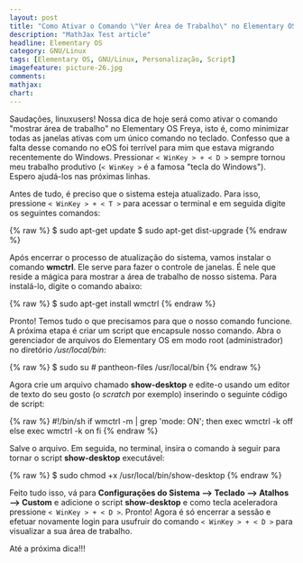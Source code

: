```yaml
---
layout: post
title: "Como Ativar o Comando \"Ver Área de Trabalho\" no Elementary OS Freya"
description: "MathJax Test article"
headline: Elementary OS
category: GNU/Linux
tags: [Elementary OS, GNU/Linux, Personalização, Script]
imagefeature: picture-26.jpg
comments: 
mathjax: 
chart: 
---
```


Saudações, linuxusers! Nossa dica de hoje será como ativar o comando "mostrar área de trabalho" no Elementary OS Freya, isto é, como minimizar todas as janelas ativas com um único comando no teclado. Confesso que a falta desse comando no eOS foi terrível para mim que estava migrando recentemente do Windows. Pressionar `< WinKey > + < D >` sempre tornou meu trabalho produtivo (`< WinKey >` é a famosa "tecla do Windows"). Espero ajudá-los nas próximas linhas.

Antes de tudo, é preciso que o sistema esteja atualizado. Para isso, pressione `< WinKey > + < T >` para acessar o terminal e em seguida digite os seguintes comandos:

{% raw %}
    $ sudo apt-get update
    $ sudo apt-get dist-upgrade
{% endraw %}

Após encerrar o processo de atualização do sistema, vamos instalar o comando **wmctrl**. Ele serve para fazer o controle de janelas. É nele que reside a mágica para mostrar a área de trabalho de nosso sistema. Para instalá-lo, digite o comando abaixo:

{% raw %}
    $ sudo apt-get install wmctrl
{% endraw %}

Pronto! Temos tudo o que precisamos para que o nosso comando funcione. A próxima etapa é criar um script que encapsule nosso comando. Abra o gerenciador de arquivos do Elementary OS em modo root (administrador) no diretório */usr/local/bin*:

{% raw %}
    $ sudo su
    # pantheon-files /usr/local/bin
{% endraw %}

Agora crie um arquivo chamado **show-desktop** e edite-o usando um editor de texto do seu gosto (o *scratch* por exemplo) inserindo o seguinte código de script:

{% raw %}
    #!/bin/sh
    if wmctrl -m | grep 'mode: ON'; then
        exec wmctrl -k off
    else
        exec wmctrl -k on
    fi
{% endraw %}

Salve o arquivo. Em seguida, no terminal, insira o comando à seguir para tornar o script **show-desktop** executável:

{% raw %}
    $ sudo chmod +x /usr/local/bin/show-desktop
{% endraw %}

Feito tudo isso, vá para **Configurações do Sistema --> Teclado --> Atalhos --> Custom** e adicione o script **show-desktop** e como tecla aceleradora pressione `< WinKey > + < D >`. Pronto! Agora é só encerrar a sessão e efetuar novamente login para usufruir do comando `< WinKey > + < D >` para visualizar a sua área de trabalho.

Até a próxima dica!!!

